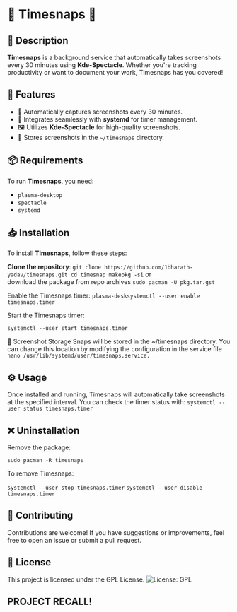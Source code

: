 #  📸 Timesnaps 📸

## 🚀 Description
**Timesnaps** is a background service that automatically takes screenshots every 30 minutes using **Kde-Spectacle**. Whether you're tracking productivity or want to document your work, Timesnaps has you covered! 

## 🌟 Features
- 📸 Automatically captures screenshots every 30 minutes.
- 🔄 Integrates seamlessly with **systemd** for timer management.
- 🖼️ Utilizes **Kde-Spectacle** for high-quality screenshots.
- 💾 Stores screenshots in the `~/timesnaps` directory.

## 📦 Requirements
To run **Timesnaps**, you need:
- `plasma-desktop`
- `spectacle`
- `systemd`

## 📥 Installation
To install **Timesnaps**, follow these steps:

**Clone the repository**:
   `git clone https://github.com/1bharath-yadav/timesnaps.git
   cd timesnap
   makepkg -si`
     or   
download the package from repo archives
 `sudo pacman -U pkg.tar.gst`

Enable the Timesnaps timer:
`plasma-desksystemctl --user enable timesnaps.timer`

Start the Timesnaps timer:

`systemctl --user start timesnaps.timer`

📂 Screenshot Storage
Snaps will be stored in the ~/timesnaps directory. You can change this location by modifying the configuration in the service file 
`nano /usr/lib/systemd/user/timesnaps.service.`

## ⚙️ Usage
Once installed and running, Timesnaps will automatically take screenshots at the specified interval. You can check the timer status with:
`systemctl --user status timesnaps.timer`

## ❌ Uninstallation
Remove the package:

    sudo pacman -R timesnaps

To remove Timesnaps:

`systemctl --user stop timesnaps.timer`
`systemctl --user disable timesnaps.timer`


## 🤝 Contributing
Contributions are welcome! If you have suggestions or improvements, feel free to open an issue or submit a pull request.

## 📄 License
This project is licensed under the GPL License.
![License: GPL](https://img.shields.io/badge/License-GPL-blue.svg)

## PROJECT RECALL!

